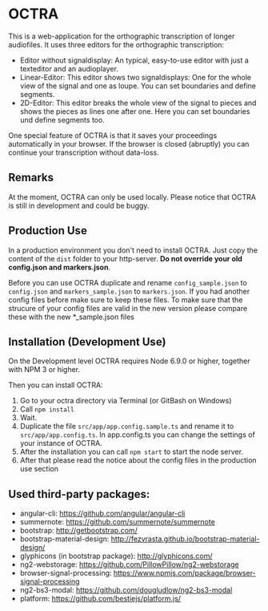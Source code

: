 # OCTRA

This is a web-application for the orthographic transcription of longer
audiofiles. It uses three editors for the orthographic transcription:

* Editor without signaldisplay: An typical, easy-to-use editor with just a texteditor and an audioplayer.
* Linear-Editor: This editor shows two signaldisplays: One for the whole view of the signal and one as loupe. You can set boundaries and define segments.
* 2D-Editor: This editor breaks the whole view of the signal to pieces and shows the pieces as lines one after one. Here you can set boundaries und define segments too.

One special feature of OCTRA is that it saves your proceedings automatically in your browser. If the browser is closed (abruptly) you can continue your transcription without data-loss.

## Remarks
At the moment, OCTRA can only be used locally. Please notice that OCTRA is still in development and could be buggy.

## Production Use
In a production environment you don't need to install OCTRA. Just copy the content of the ``dist`` folder to your http-server. __Do not override your old config.json and markers.json__.

Before you can use OCTRA duplicate and rename `config_sample.json` to `config.json` and `markers_sample.json` to `markers.json`. If you had another config files before make sure to keep these files. To make sure that the strucure of your config files are valid in the new version please compare these with the new *_sample.json files

## Installation (Development Use)
On the Development level OCTRA requires Node 6.9.0 or higher, together with NPM 3 or higher.

Then you can install OCTRA:

1. Go to your octra directory via Terminal (or GitBash on Windows)
2. Call `` npm install ``
3. Wait.
4. Duplicate the file ``src/app/app.config.sample.ts`` and rename it to ``src/app/app.config.ts``. In app.config.ts you can change the settings of your instance of OCTRA.
5. After the installation you can call `` npm start `` to start the node server.
6. After that please read the notice about the config files in the production use section

## Used third-party packages:
* angular-cli: https://github.com/angular/angular-cli
* summernote: https://github.com/summernote/summernote
* bootstrap: http://getbootstrap.com/
* bootstrap-material-design: http://fezvrasta.github.io/bootstrap-material-design/
* glyphicons (in bootstrap package): http://glyphicons.com/
* ng2-webstorage: https://github.com/PillowPillow/ng2-webstorage
* browser-signal-processing: https://www.npmjs.com/package/browser-signal-processing
* ng2-bs3-modal: https://github.com/dougludlow/ng2-bs3-modal
* platform: https://github.com/bestiejs/platform.js/
